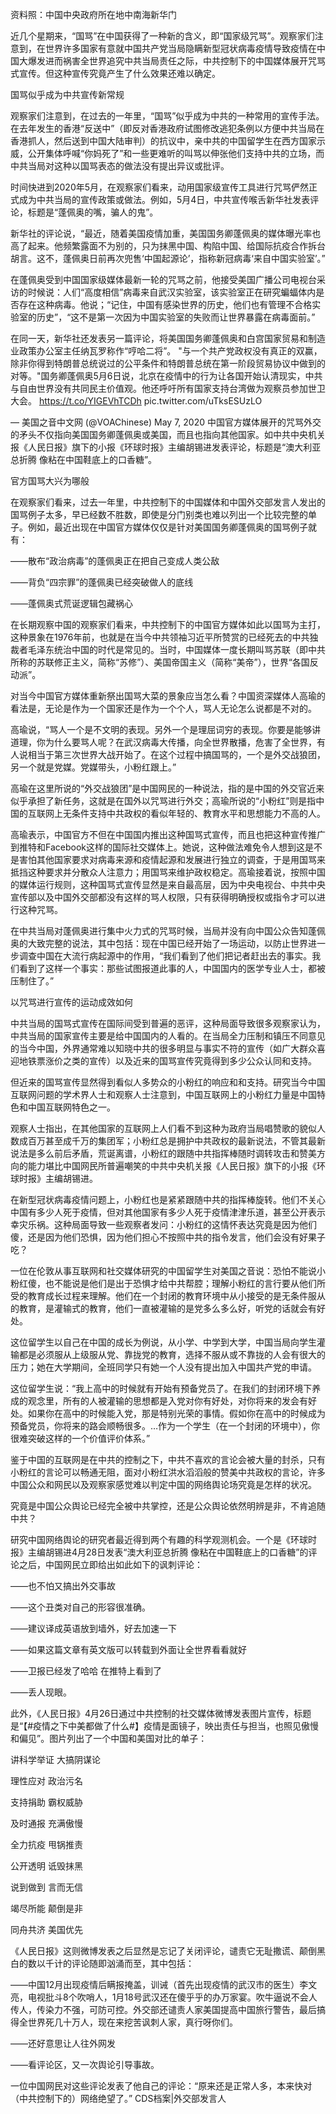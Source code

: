 资料照：中国中央政府所在地中南海新华门

近几个星期来，“国骂”在中国获得了一种新的含义，即“国家级咒骂”。观察家们注意到，在世界许多国家有意就中国共产党当局隐瞒新型冠状病毒疫情导致疫情在中国大爆发进而祸害全世界追究中共当局责任之际，中共控制下的中国媒体展开咒骂式宣传。但这种宣传究竟产生了什么效果还难以确定。

国骂似乎成为中共宣传新常规

观察家们注意到，在过去的一年里，“国骂”似乎成为中共的一种常用的宣传手法。在去年发生的香港“反送中”（即反对香港政府试图修改逃犯条例以方便中共当局在香港抓人，然后送到中国大陆审判）的抗议中，亲中共的中国留学生在西方国家示威，公开集体呼喊“你妈死了”和一些更难听的叫骂以伸张他们支持中共的立场，而中共当局对这种以国骂表态的做法没有提出异议或批评。

时间快进到2020年5月，在观察家们看来，动用国家级宣传工具进行咒骂俨然正式成为中共当局的宣传政策或做法。例如，5月4日，中共宣传喉舌新华社发表评论，标题是“蓬佩奥的嘴，骗人的鬼”。

新华社的评论说，“最近，随着美国疫情加重，美国国务卿蓬佩奥的媒体曝光率也高了起来。他频繁露面不为别的，只为抹黑中国、构陷中国、给国际抗疫合作拆台胡言。这不，蓬佩奥日前再次兜售‘中国起源论’，指称新冠病毒‘来自中国实验室’。”

在蓬佩奥受到中国国家级媒体最新一轮的咒骂之前，他接受美国广播公司电视台采访的时候说：人们“高度相信”病毒来自武汉实验室，该实验室正在研究蝙蝠体内是否存在这种病毒。他说；“记住，中国有感染世界的历史，他们也有管理不合格实验室的历史”，“这不是第一次因为中国实验室的失败而让世界暴露在病毒面前。”

在同一天，新华社还发表另一篇评论，将美国国务卿蓬佩奥和白宫国家贸易和制造业政策办公室主任纳瓦罗称作“哼哈二将”。 &quot;与一个共产党政权没有真正的双赢，除非你得到特朗普总统说过的公平条件和特朗普总统在第一阶段贸易协议中做到的对等。&quot;国务卿蓬佩奥5月6日说，北京在疫情中的行为让各国开始认清现实，中共与自由世界没有共同民主价值观。他还呼吁所有国家支持台湾做为观察员参加世卫大会。 https://t.co/YIGEVhTCDh pic.twitter.com/uTksESUzLO

&mdash; 美国之音中文网 (@VOAChinese) May 7, 2020 中国官方媒体展开的咒骂外交的矛头不仅指向美国国务卿蓬佩奥或美国，而且也指向其他国家。如中共中央机关报《人民日报》旗下的小报《环球时报》主编胡锡进发表评论，标题是“澳大利亚总折腾 像粘在中国鞋底上的口香糖”。

官方国骂大兴为哪般

在观察家们看来，过去一年里，中共控制下的中国媒体和中国外交部发言人发出的国骂例子太多，早已经数不胜数，即使是分门别类也难以列出一个比较完整的单子。例如，最近出现在中国官方媒体仅仅是针对美国国务卿蓬佩奥的国骂例子就有：

——散布“政治病毒”的蓬佩奥正在把自己变成人类公敌

——背负“四宗罪”的蓬佩奥已经突破做人的底线

——蓬佩奥式荒诞逻辑包藏祸心

在长期观察中国的观察家们看来，中共控制下的中国官方媒体如此以国骂为主打，这种景象在1976年前，也就是在当今中共领袖习近平所赞赏的已经死去的中共独裁者毛泽东统治中国的时代是常见的。当时，中国媒体一度长期叫骂苏联（即中共所称的苏联修正主义，简称“苏修”）、美国帝国主义（简称“美帝”），世界“各国反动派”。

对当今中国官方媒体重新祭出国骂大菜的景象应当怎么看？中国资深媒体人高瑜的看法是，无论是作为一个国家还是作为一个个人，骂人无论怎么说都是不对的。

高瑜说，“骂人一个是不文明的表现。另外一个是理屈词穷的表现。你要是能够讲道理，你为什么要骂人呢？在武汉病毒大传播，向全世界散播，危害了全世界，有人说相当于第三次世界大战开始了。在这个过程中搞国骂的，一个是外交战狼团，另一个就是党媒。党媒带头，小粉红跟上。”

高瑜在这里所说的“外交战狼团”是中国网民的一种说法，指的是中国的外交官近来似乎承担了新任务，这就是在国外以咒骂进行外交；高瑜所说的“小粉红”则是指中国的互联网上无条件支持中共政权的看似年轻的、教育水平和思想能力不高的人。

高瑜表示，中国官方不但在中国国内推出这种国骂式宣传，而且也把这种宣传推广到推特和Facebook这样的国际社交媒体上。她说，这种做法难免令人想到这是不是害怕其他国家要求对病毒来源和疫情起源和发展进行独立的调查，于是用国骂来抵挡这种要求并分散众人注意力；用国骂来维护政权稳定。高瑜接着说，按照中国的媒体运行规则，这种国骂式宣传显然是来自最高层，因为中央电视台、中共中央宣传部以及中国外交部都没有这样的骂人权限，只有获得明确授权或指令才可以进行这种咒骂。

在中共当局对蓬佩奥进行集中火力式的咒骂时候，当局并没有向中国公众告知蓬佩奥的大致完整的说法，其中包括：现在中国已经开始了一场运动，以防止世界进一步调查中国在大流行病起源中的作用，“我们看到了他们把记者赶出去的事实。我们看到了这样一个事实：那些试图报道此事的人，中国国内的医学专业人士，都被压制住了。”

以咒骂进行宣传的运动成效如何

中共当局的国骂式宣传在国际间受到普遍的恶评，这种局面导致很多观察家认为，中共当局的国家宣传主要是给中国国内的人看的。在当局全力压制和镇压不同意见的当今中国，外界通常难以知晓中共的很多明显与事实不符的宣传（如广大群众喜迎地铁票涨价之类的宣传）以及近来的国骂宣传究竟得到多少公众认同和支持。

但近来的国骂宣传显然得到看似人多势众的小粉红的响应和和支持。研究当今中国互联网问题的学术界人士和观察人士注意到，中国互联网上的小粉红力量是中国特色和中国互联网特色之一。

观察人士指出，在其他国家的互联网上人们看不到这种为政府当局唱赞歌的貌似人数成百万甚至成千万的集团军；小粉红总是拥护中共政权的最新说法，不管其最新说法是多么前后矛盾，荒诞离谱，小粉红的跟随中共指挥棒随时调转攻击和赞美方向的能力堪比中国网民所普遍嘲笑的中共中央机关报《人民日报》旗下的小报《环球时报》主编胡锡进。

在新型冠状病毒疫情问题上，小粉红也是紧紧跟随中共的指挥棒旋转。他们不关心中国有多少人死于疫情，但对其他国家有多少人死于疫情津津乐道，甚至公开表示幸灾乐祸。这种局面导致一些观察者发问：小粉红的这情怀表达究竟是因为他们傻，还是因为他们恐惧，因为他们担心不按照中共的指令发言，他们会没有好果子吃？

一位在伦敦从事互联网和社交媒体研究的中国留学生对美国之音说：恐怕不能说小粉红傻，也不能说是他们是出于恐惧才给中共帮腔；理解小粉红的言行要从他们所受的教育成长过程来理解。他们在一个封闭的教育环境中从小接受的是无条件服从的教育，是灌输式的教育，他们一直被灌输的是党多么多么好，听党的话就会有好处。

这位留学生以自己在中国的成长为例说，从小学、中学到大学，中国当局向学生灌输都是必须服从上级服从党、靠拢党的教育，选择不服从或不靠拢的人会有很大的压力；她在大学期间，全班同学只有她一个人没有提出加入中国共产党的申请。

这位留学生说：“我上高中的时候就有开始有预备党员了。在我们的封闭环境下养成的观念里，所有的人被灌输的思想都是入党对你有好处，对你将来的发会有好处。如果你在高中的时候能入党，那是特别光荣的事情。假如你在高中的时候成为预备党员，你将来的路会顺畅很多。&#8230;作为一个学生（在一个封闭的环境中），你很难突破这样的一个价值评价体系。”

鉴于中国的互联网是在中共的控制之下，中共不喜欢的言论会被大量的封杀，只有小粉红的言论可以畅通无阻，面对小粉红洪水滔滔般的赞美中共政权的言论，许多中国公众和网民以及观察家感觉难以判定中国的网络舆论场究竟是怎样的状况。

究竟是中国公众舆论已经完全被中共掌控，还是公众舆论依然明辨是非，不肯追随中共？

研究中国网络舆论的研究者最近得到两个有趣的科学观测机会。一个是《环球时报》主编胡锡进4月28日发表“澳大利亚总折腾 像粘在中国鞋底上的口香糖”的评论之后，中国网民立即给出如此如下的讽刺评论：

——也不怕又搞出外交事故

——这个丑类对自己的形容很准确。

——建议译成英语放到墙外，好去加速一下

——如果这篇文章有英文版可以转载到外面让全世界看看就好

——卫报已经发了哈哈 在推特上看到了

——丢人现眼。

此外，《人民日报》4月26日通过中共控制的社交媒体微博发表图片宣传，标题是“【#疫情之下中美都做了什么#】疫情是面镜子，映出责任与担当，也照见傲慢和偏见”。图片列出了一个中国和美国对比的单子：

讲科学举证 大搞阴谋论

理性应对 政治污名

支持捐助 霸权威胁

及时通报 充满傲慢

全力抗疫 甩锅推责

公开透明 诋毁抹黑

说到做到 言而无信

竭尽所能 颠倒是非

同舟共济 美国优先

《人民日报》这则微博发表之后显然是忘记了关闭评论，谴责它无耻撒谎、颠倒黑白的数以千计的评论随即汹涌而至，其中包括：

——中国12月出现疫情后瞒报掩盖，训诫（首先出现疫情的武汉市的医生）李文亮，电视批斗8个吹哨人，1月18号武汉还在傻乎乎的办万家宴。吹牛逼说不会人传人，传染力不强，可防可控。外交部还谴责人家美国提高中国旅行警告，最后搞得全世界死几十万人，现在来挖苦讽刺人家，真行呀你们。

——还好意思让人往外网发

——看评论区，又一次舆论引导事故。

一位中国网民对这些评论发表了他自己的评论：“原来还是正常人多，本来快对（中共控制下的）网络绝望了。” CDS档案|外交部发言人


